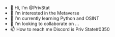 - 👋 Hi, I’m @PrivStat
- 👀 I’m interested in the Metaverse
- 🌱 I’m currently learning Python and OSINT 
- 💞️ I’m looking to collaborate on ...
- 📫 How to reach me Discord is Priv State#0350

<!---
I am Bored, Nothing to see here.
--->
